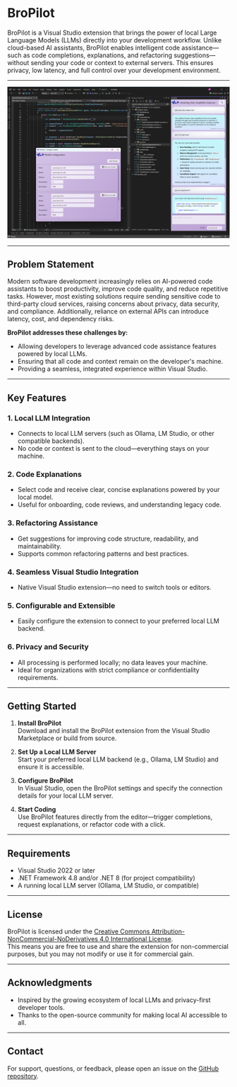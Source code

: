# BroPilot

BroPilot is a Visual Studio extension that brings the power of local Large Language Models (LLMs) directly into your development workflow. Unlike cloud-based AI assistants, BroPilot enables intelligent code assistance—such as code completions, explanations, and refactoring suggestions—without sending your code or context to external servers. This ensures privacy, low latency, and full control over your development environment.

---

![screenshot](https://github.com/Ericvf/BroPilot/blob/main/screenshot.png)

---

## Problem Statement

Modern software development increasingly relies on AI-powered code assistants to boost productivity, improve code quality, and reduce repetitive tasks. However, most existing solutions require sending sensitive code to third-party cloud services, raising concerns about privacy, data security, and compliance. Additionally, reliance on external APIs can introduce latency, cost, and dependency risks.

**BroPilot addresses these challenges by:**
- Allowing developers to leverage advanced code assistance features powered by local LLMs.
- Ensuring that all code and context remain on the developer's machine.
- Providing a seamless, integrated experience within Visual Studio.

---

## Key Features

### 1. **Local LLM Integration**
- Connects to local LLM servers (such as Ollama, LM Studio, or other compatible backends).
- No code or context is sent to the cloud—everything stays on your machine.

### 2. **Code Explanations**
- Select code and receive clear, concise explanations powered by your local model.
- Useful for onboarding, code reviews, and understanding legacy code.

### 3. **Refactoring Assistance**
- Get suggestions for improving code structure, readability, and maintainability.
- Supports common refactoring patterns and best practices.

### 4. **Seamless Visual Studio Integration**
- Native Visual Studio extension—no need to switch tools or editors.

### 5. **Configurable and Extensible**
- Easily configure the extension to connect to your preferred local LLM backend.

### 6. **Privacy and Security**
- All processing is performed locally; no data leaves your machine.
- Ideal for organizations with strict compliance or confidentiality requirements.

---

## Getting Started

1. **Install BroPilot**  
   Download and install the BroPilot extension from the Visual Studio Marketplace or build from source.

2. **Set Up a Local LLM Server**  
   Start your preferred local LLM backend (e.g., Ollama, LM Studio) and ensure it is accessible.

3. **Configure BroPilot**  
   In Visual Studio, open the BroPilot settings and specify the connection details for your local LLM server.

4. **Start Coding**  
   Use BroPilot features directly from the editor—trigger completions, request explanations, or refactor code with a click.

---

## Requirements

- Visual Studio 2022 or later
- .NET Framework 4.8 and/or .NET 8 (for project compatibility)
- A running local LLM server (Ollama, LM Studio, or compatible)

---

## License

BroPilot is licensed under the [Creative Commons Attribution-NonCommercial-NoDerivatives 4.0 International License](LICENSE).  
This means you are free to use and share the extension for non-commercial purposes, but you may not modify or use it for commercial gain.

---

## Acknowledgments

- Inspired by the growing ecosystem of local LLMs and privacy-first developer tools.
- Thanks to the open-source community for making local AI accessible to all.

---

## Contact

For support, questions, or feedback, please open an issue on the [GitHub repository](https://github.com/Ericvf/BroPilot).
